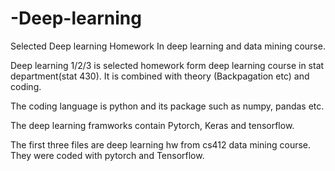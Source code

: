 # -Deep-learning
Selected Deep learning Homework In deep learning and data mining course.

Deep learning 1/2/3 is selected homework form deep learning course in stat department(stat 430). It is combined with theory (Backpagation etc) and coding.

The coding language is python and its package such as numpy, pandas etc.

The deep learning framworks contain Pytorch, Keras and tensorflow.

The first three files are deep learning hw from cs412 data mining course. They were coded with pytorch and Tensorflow.

